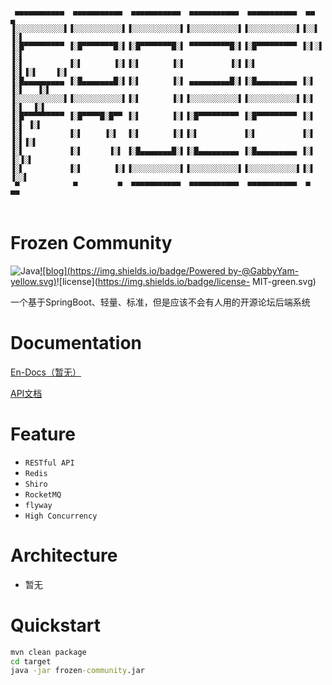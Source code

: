 ```

 ▄▄▄▄▄▄▄▄▄▄▄  ▄▄▄▄▄▄▄▄▄▄▄  ▄▄▄▄▄▄▄▄▄▄▄  ▄▄▄▄▄▄▄▄▄▄▄  ▄▄▄▄▄▄▄▄▄▄▄  ▄▄        ▄ 
▐░░░░░░░░░░░▌▐░░░░░░░░░░░▌▐░░░░░░░░░░░▌▐░░░░░░░░░░░▌▐░░░░░░░░░░░▌▐░░▌      ▐░▌
▐░█▀▀▀▀▀▀▀▀▀ ▐░█▀▀▀▀▀▀▀█░▌▐░█▀▀▀▀▀▀▀█░▌ ▀▀▀▀▀▀▀▀▀█░▌▐░█▀▀▀▀▀▀▀▀▀ ▐░▌░▌     ▐░▌
▐░▌          ▐░▌       ▐░▌▐░▌       ▐░▌          ▐░▌▐░▌          ▐░▌▐░▌    ▐░▌
▐░█▄▄▄▄▄▄▄▄▄ ▐░█▄▄▄▄▄▄▄█░▌▐░▌       ▐░▌ ▄▄▄▄▄▄▄▄▄█░▌▐░█▄▄▄▄▄▄▄▄▄ ▐░▌ ▐░▌   ▐░▌
▐░░░░░░░░░░░▌▐░░░░░░░░░░░▌▐░▌       ▐░▌▐░░░░░░░░░░░▌▐░░░░░░░░░░░▌▐░▌  ▐░▌  ▐░▌
▐░█▀▀▀▀▀▀▀▀▀ ▐░█▀▀▀▀█░█▀▀ ▐░▌       ▐░▌▐░█▀▀▀▀▀▀▀▀▀ ▐░█▀▀▀▀▀▀▀▀▀ ▐░▌   ▐░▌ ▐░▌
▐░▌          ▐░▌     ▐░▌  ▐░▌       ▐░▌▐░▌          ▐░▌          ▐░▌    ▐░▌▐░▌
▐░▌          ▐░▌      ▐░▌ ▐░█▄▄▄▄▄▄▄█░▌▐░█▄▄▄▄▄▄▄▄▄ ▐░█▄▄▄▄▄▄▄▄▄ ▐░▌     ▐░▐░▌
▐░▌          ▐░▌       ▐░▌▐░░░░░░░░░░░▌▐░░░░░░░░░░░▌▐░░░░░░░░░░░▌▐░▌      ▐░░▌
 ▀            ▀         ▀  ▀▀▀▀▀▀▀▀▀▀▀  ▀▀▀▀▀▀▀▀▀▀▀  ▀▀▀▀▀▀▀▀▀▀▀  ▀        ▀▀ 
                                                                              

```

# Frozen Community

![Java](https://img.shields.io/badge/Java-1.8+-brown.svg)[![blog](https://img.shields.io/badge/Powered by-@GabbyYam-yellow.svg)](https://gabbyyam.github.io/overyam/logs/)![license](https://img.shields.io/badge/license- MIT-green.svg)

一个基于SpringBoot、轻量、标准，但是应该不会有人用的开源论坛后端系统

# Documentation

[En-Docs（暂无）](#)

[API文档](https://gabbyyam.github.io/frozen_community/)

# Feature

- `RESTful API`
- `Redis`
- `Shiro`
- `RocketMQ`
- `flyway`
- `High Concurrency`

# Architecture

- 暂无

# Quickstart

```cmd
mvn clean package
cd target
java -jar frozen-community.jar
```

